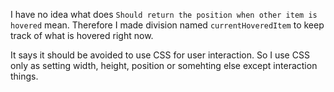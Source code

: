 I have no idea what does `Should return the position when other item is hovered` mean. Therefore I made division named `currentHoveredItem` to keep track of what is hovered right now.

It says it should be avoided to use CSS for user interaction. So I use CSS only as setting width, height, position or somehting else except interaction things.